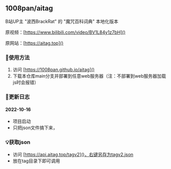 ## 1008pan/aitag
B站UP主 "波西BrackRat" 的 "魔咒百科词典" 本地化版本
 
原视频：[https://www.bilibili.com/video/BV1L84y1z7bH]()
 
原网站：[https://aitag.top]()
### 🔔使用方法
1. 访问 [https://1008pan.github.io/aitag]()
2. 下载本仓库main分支并部署到任意web服务器（注：不部署到web服务器加载js时会报错）
### 🧾更新日志
#### 2022-10-16
+ 项目启动
+ 只把json文件搞下来，
### 💡获取json
+ 访问 [https://api.aitag.top/tagv2]()，右键另存为tagv2.json
+ 放在tag目录下即可调用